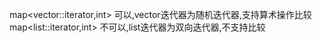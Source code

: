 map<vector<int>::iterator,int> 可以,vector迭代器为随机迭代器,支持算术操作比较  
map<list<int>::iterator,int> 不可以,list迭代器为双向迭代器,不支持比较


